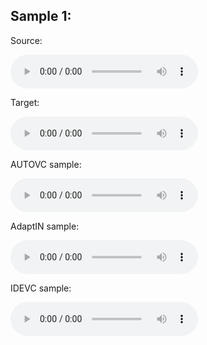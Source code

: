 ## Sample 1:
Source:
<html>
  <audio controls>
    <source src="gt_p271_015_zs.wav">
  </audio>
</html>

Target:
<html>
  <audio controls>
    <source src="gt_p293_016_zs.wav">
  </audio>
</html>

AUTOVC sample:
<html>
  <audio controls>
    <source src="autovc_p271_015_p293_016_zs.wav">
  </audio>
</html>

AdaptIN sample:
<html>
  <audio controls>
    <source src="AdaptVC_p271_015_p293_016_zs.wav">
  </audio>
</html>

IDEVC sample:
<html>
  <audio controls>
    <source src="disentanglement_p271_015_p293_016_zs.wav">
  </audio>
</html>

